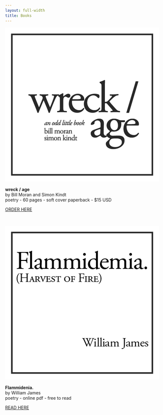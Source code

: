 ```yaml
---
layout: full-width
title: Books
---
```


![wreck/age](/books/wreckage.png)

**wreck / age**<br />
by Bill Moran and Simon Kindt<br />
poetry - 60 pages - soft cover paperback - $15 USD

[ORDER HERE](https://www.amazon.com/wreck-age-odd-little-book/dp/1517256550)

<br />

![Flammidenia.](/books/Flame.png)

**Flammidenia.**<br />
by William James<br />
poetry - online pdf - free to read

[READ HERE](Flammidemia.pdf)